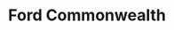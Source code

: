---
title: "Ford Commonwealth"
url: /quezon-city/ford-commonwealth-commonwealth-avenue/
shop: car
---